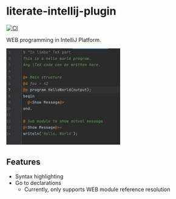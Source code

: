 # literate-intellij-plugin

[![CI](https://github.com/ocadaruma/literate-intellij-plugin/actions/workflows/ci.yml/badge.svg)](https://github.com/ocadaruma/literate-intellij-plugin/actions/workflows/ci.yml)

WEB programming in IntelliJ Platform.

<img src="./images/screenshot.png" alt="screen shot" width="300"/>

## Features

- Syntax highlighting
- Go to declarations
  * Currently, only supports WEB module reference resolution
